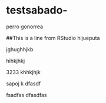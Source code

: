 # testsabado-

perro 
gonorrea 


##This is a line from RStudio
hijueputa

jghughhjkb

hihkjhkj

3233
khhkjhjk


sapoj
k
dfasdf

fsadfas 
dfasdfas 